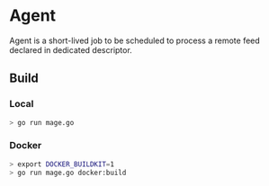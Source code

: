 # Agent

Agent is a short-lived job to be scheduled to process a remote feed declared in 
dedicated descriptor.

## Build

### Local 

```sh
> go run mage.go
```

### Docker

```sh
> export DOCKER_BUILDKIT=1
> go run mage.go docker:build
```

